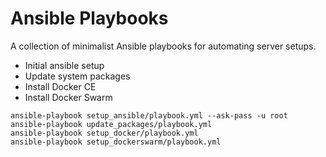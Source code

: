 # Ansible Playbooks

A collection of minimalist Ansible playbooks for automating server setups.

- Initial ansible setup
- Update system packages
- Install Docker CE
- Install Docker Swarm

```
ansible-playbook setup_ansible/playbook.yml --ask-pass -u root
ansible-playbook update_packages/playbook.yml
ansible-playbook setup_docker/playbook.yml
ansible-playbook setup_dockerswarm/playbook.yml
```